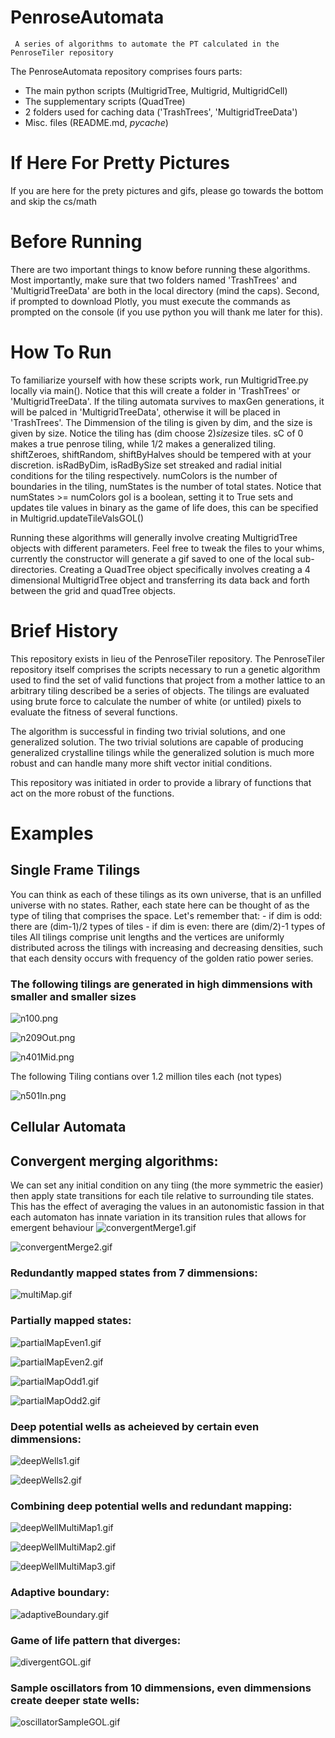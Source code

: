 # PenroseAutomata
     A series of algorithms to automate the PT calculated in the PenroseTiler repository
The PenroseAutomata repository comprises fours parts:
- The main python scripts (MultigridTree, Multigrid, MultigridCell)
- The supplementary scripts (QuadTree)
- 2 folders used for caching data ('TrashTrees', 'MultigridTreeData')
- Misc. files (README.md, _pycache_)

# If Here For Pretty Pictures
If you are here for the prety pictures and gifs, please go towards the bottom and skip the cs/math

# Before Running
There are two important things to know before running these algorithms. Most importantly, make sure that two folders named 'TrashTrees' and 'MultigridTreeData' are both in the local directory (mind the caps). Second, if prompted to download Plotly, you must execute the commands as prompted on the console (if you use python you will thank me later for this).

# How To Run
To familiarize yourself with how these scripts work, run MultigridTree.py locally via main(). Notice that this will create a folder in 'TrashTrees' or 'MultigridTreeData'.
If the tiling automata survives to maxGen generations, it will be palced in 'MultigridTreeData', otherwise it will be placed in 'TrashTrees'.
The Dimmension of the tiling is given by dim, and the size is given by size. Notice the tiling has (dim choose 2)*size*size tiles.
sC of 0 makes a true penrose tiling, while 1/2 makes a generalized tiling.
shiftZeroes, shiftRandom, shiftByHalves should be tempered with at your discretion.
isRadByDim, isRadBySize set streaked and radial initial conditions for the tiling respectively.
numColors is the number of boundaries in the tiling, numStates is the number of total states. Notice that numStates >= numColors
gol is a boolean, setting it to True sets and updates tile values in binary as the game of life does, this can be specified in Multigrid.updateTileValsGOL()

Running these algorithms will generally involve creating MultigridTree objects with different parameters. Feel free to tweak the files to your whims, currently the constructor will generate a gif saved to one of the local sub-directories. Creating a QuadTree object specifically involves creating a 4 dimensional MultigridTree object and transferring its data back and forth between the grid and quadTree objects.

# Brief History
This repository exists in lieu of the PenroseTiler repository. The PenroseTiler repository itself comprises the scripts necessary to run a genetic algorithm used to find the set of valid functions that project from a mother lattice to an arbitrary tiling described be a series of objects. The tilings are evaluated using brute force to calculate the number of white (or untiled) pixels to evaluate the fitness of several functions.

The algorithm is successful in finding two trivial solutions, and one generalized solution. The two trivial solutions are capable of producing generalized crystalline tilings while the generalized solution is much more robust and can handle many more shift vector initial conditions.

This repository was initiated in order to provide a library of functions that act on the more robust of the functions.

# Examples
## Single Frame Tilings
You can think as each of these tilings as its own universe, that is an unfilled universe with no states.
Rather, each state here can be thought of as the type of tiling that comprises the space.
     Let's remember that:
     - if dim is odd: there are (dim-1)/2 types of tiles
     - if dim is even: there are (dim/2)-1 types of tiles
All tilings comprise unit lengths and the vertices are uniformly distributed across the tilings with increasing and decreasing densities, such that each density occurs with frequency of the golden ratio power series.

### The following tilings are generated in high dimmensions with smaller and smaller sizes
![n100.png](Examples/n100.png "n=100")

![n209Out.png](Examples/n209Out.png "n=209 size>1")

![n401Mid.png](Examples/n401Mid.png "n=401 size>1 zoomed in slightly")

The following Tiling contians over 1.2 million tiles each (not types)

![n501In.png](Examples/n501In.png "n=501 size>1")


## Cellular Automata
## Convergent merging algorithms:
We can set any initial condition on any tiing (the more symmetric the easier) then apply state transitions for each tile relative to surrounding tile states.
This has the effect of averaging the values in an autonomistic fassion in that each automaton has innate variation in its transition rules that allows for emergent behaviour
![convergentMerge1.gif](Examples/convergentMerge1.gif "convergent merge 1")

![convergentMerge2.gif](Examples/convergentMerge2.gif "convergent merge 2")

### Redundantly mapped states from 7 dimmensions:
![multiMap.gif](Examples/multiMap.gif "multiMap")

### Partially mapped states:
![partialMapEven1.gif](Examples/partialMapEven1.gif "partialMap even 1")

![partialMapEven2.gif](Examples/partialMapEven2.gif "partialMap even 2")

![partialMapOdd1.gif](Examples/partialMapOdd1.gif "partialMap odd 1")

![partialMapOdd2.gif](Examples/partialMapOdd2.gif "partialMap odd 2")

### Deep potential wells as acheieved by certain even dimmensions:
![deepWells1.gif](Examples/deepWells1.gif "deep well 1")

![deepWells2.gif](Examples/deepWells2.gif "deep well 2")

### Combining deep potential wells and redundant mapping:
![deepWellMultiMap1.gif](Examples/deepWellMultiMap1.gif "deep well ultiMap 1")

![deepWellMultiMap2.gif](Examples/deepWellMultiMap2.gif "deep well ultiMap 2")

![deepWellMultiMap3.gif](Examples/deepWellMultiMap3.gif "deep well ultiMap 2")

### Adaptive boundary:
![adaptiveBoundary.gif](Examples/adaptiveBoundary.gif "Adaptive boundary")

### Game of life pattern that diverges:
![divergentGOL.gif](Examples/divergentGOL.gif "gol pattern that diverges")

### Sample oscillators from 10 dimmensions, even dimmensions create deeper state wells:
![oscillatorSampleGOL.gif](Examples/oscillatorSampleGOL.gif "Sample oscillators from 10 dimmensions")